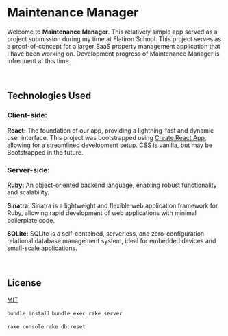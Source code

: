 # Maintenance Manager

Welcome to **Maintenance Manager**. This relatively simple app served as a project submission during my time at Flatiron School. This project serves as a proof-of-concept for a larger SaaS property management application that I have been working on. Development progress of Maintenance Manager is infrequent at this time.

&nbsp;


## Technologies Used 
### **Client-side:**

**React:** The foundation of our app, providing a lightning-fast and dynamic user interface. This project was bootstrapped using [Create React App](https://github.com/facebook/create-react-app), allowing for a streamlined development setup. CSS is vanilla, but may be Bootstrapped in the future.


### **Server-side:**

**Ruby:** An object-oriented backend language, enabling robust functionality and scalability.

**Sinatra:** Sinatra is a lightweight and flexible web application framework for Ruby, allowing rapid development of web applications with minimal boilerplate code.

**SQLite:** SQLite is a self-contained, serverless, and zero-configuration relational database management system, ideal for embedded devices and small-scale applications.


&nbsp;

## License

[MIT](https://choosealicense.com/licenses/mit/)





`bundle install`
`bundle exec rake server`

`rake console`
`rake db:reset`